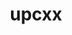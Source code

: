 ---
title: "upcxx"
layout: cache
categories: [package, develop-2023-11-26]
meta: {"versions": ["2023.3.0"], "compilers": ["gcc@=11.4.0", "gcc@=9.4.0", "oneapi@=2023.2.0"], "oss": ["ubuntu20.04"], "platforms": ["linux"], "targets": ["neoverse_v1", "ppc64le", "x86_64_v3"], "stacks": ["e4s", "e4s-neoverse_v1", "e4s-oneapi", "e4s-power", "e4s-rocm-external", "root"], "num_specs": 8, "num_specs_by_stack": {"root": 8, "e4s-neoverse_v1": 1, "e4s-power": 1, "e4s": 3, "e4s-rocm-external": 2, "e4s-oneapi": 1}}
spec_details: [{"hash": "4brtnrih54c5vskg7mwucadvpbibeivz", "compiler": "gcc@=11.4.0", "versions": ["2023.3.0"], "os": "ubuntu20.04", "platform": "linux", "target": "neoverse_v1", "variants": ["build_system=generic", "cross=none", "~cuda", "~gasnet", "~level_zero", "+mpi", "~rocm"], "stacks": ["root", "e4s-neoverse_v1"], "size": "-", "tarball": "https://binaries.spack.io/develop-2023-11-26/build_cache/linux-ubuntu20.04-neoverse_v1/gcc-11.4.0/upcxx-2023.3.0/linux-ubuntu20.04-neoverse_v1-gcc-11.4.0-upcxx-2023.3.0-4brtnrih54c5vskg7mwucadvpbibeivz.spack"}, {"hash": "e7ezntw3v6axrnirf4qpxlxirjtjelac", "compiler": "gcc@=9.4.0", "versions": ["2023.3.0"], "os": "ubuntu20.04", "platform": "linux", "target": "ppc64le", "variants": ["build_system=generic", "cross=none", "~cuda", "~gasnet", "~level_zero", "+mpi", "~rocm"], "stacks": ["root", "e4s-power"], "size": "-", "tarball": "https://binaries.spack.io/develop-2023-11-26/build_cache/linux-ubuntu20.04-ppc64le/gcc-9.4.0/upcxx-2023.3.0/linux-ubuntu20.04-ppc64le-gcc-9.4.0-upcxx-2023.3.0-e7ezntw3v6axrnirf4qpxlxirjtjelac.spack"}, {"hash": "r2fkuavoefytccyc4p5fffanrhever5v", "compiler": "gcc@=11.4.0", "versions": ["2023.3.0"], "os": "ubuntu20.04", "platform": "linux", "target": "x86_64_v3", "variants": ["build_system=generic", "cross=none", "~cuda", "~gasnet", "~level_zero", "+mpi", "~rocm"], "stacks": ["e4s", "root"], "size": "-", "tarball": "https://binaries.spack.io/develop-2023-11-26/build_cache/linux-ubuntu20.04-x86_64_v3/gcc-11.4.0/upcxx-2023.3.0/linux-ubuntu20.04-x86_64_v3-gcc-11.4.0-upcxx-2023.3.0-r2fkuavoefytccyc4p5fffanrhever5v.spack"}, {"hash": "fx4hsipkuxcsydmq4j6u5zjs6fh6otsj", "compiler": "gcc@=11.4.0", "versions": ["2023.3.0"], "os": "ubuntu20.04", "platform": "linux", "target": "x86_64_v3", "variants": ["amdgpu_target=gfx90a", "build_system=generic", "cross=none", "~cuda", "~gasnet", "~level_zero", "+mpi", "+rocm"], "stacks": ["root", "e4s-rocm-external"], "size": "-", "tarball": "https://binaries.spack.io/develop-2023-11-26/build_cache/linux-ubuntu20.04-x86_64_v3/gcc-11.4.0/upcxx-2023.3.0/linux-ubuntu20.04-x86_64_v3-gcc-11.4.0-upcxx-2023.3.0-fx4hsipkuxcsydmq4j6u5zjs6fh6otsj.spack"}, {"hash": "hp2z4ywtgqkbisqe6hacj2hvrs7w257z", "compiler": "gcc@=11.4.0", "versions": ["2023.3.0"], "os": "ubuntu20.04", "platform": "linux", "target": "x86_64_v3", "variants": ["amdgpu_target=gfx908", "build_system=generic", "cross=none", "~cuda", "~gasnet", "~level_zero", "+mpi", "+rocm"], "stacks": ["root", "e4s-rocm-external"], "size": "-", "tarball": "https://binaries.spack.io/develop-2023-11-26/build_cache/linux-ubuntu20.04-x86_64_v3/gcc-11.4.0/upcxx-2023.3.0/linux-ubuntu20.04-x86_64_v3-gcc-11.4.0-upcxx-2023.3.0-hp2z4ywtgqkbisqe6hacj2hvrs7w257z.spack"}, {"hash": "rcugllnpxkudpyqybmygf3psxm4pnxbb", "compiler": "gcc@=11.4.0", "versions": ["2023.3.0"], "os": "ubuntu20.04", "platform": "linux", "target": "x86_64_v3", "variants": ["amdgpu_target=gfx90a", "build_system=generic", "cross=none", "~cuda", "~gasnet", "~level_zero", "+mpi", "+rocm"], "stacks": ["e4s", "root"], "size": "-", "tarball": "https://binaries.spack.io/develop-2023-11-26/build_cache/linux-ubuntu20.04-x86_64_v3/gcc-11.4.0/upcxx-2023.3.0/linux-ubuntu20.04-x86_64_v3-gcc-11.4.0-upcxx-2023.3.0-rcugllnpxkudpyqybmygf3psxm4pnxbb.spack"}, {"hash": "rqkityi5rk6kaxfln3pnm3hfpggdpxr3", "compiler": "gcc@=11.4.0", "versions": ["2023.3.0"], "os": "ubuntu20.04", "platform": "linux", "target": "x86_64_v3", "variants": ["amdgpu_target=gfx908", "build_system=generic", "cross=none", "~cuda", "~gasnet", "~level_zero", "+mpi", "+rocm"], "stacks": ["e4s", "root"], "size": "-", "tarball": "https://binaries.spack.io/develop-2023-11-26/build_cache/linux-ubuntu20.04-x86_64_v3/gcc-11.4.0/upcxx-2023.3.0/linux-ubuntu20.04-x86_64_v3-gcc-11.4.0-upcxx-2023.3.0-rqkityi5rk6kaxfln3pnm3hfpggdpxr3.spack"}, {"hash": "5g6nz4e2o57p3auyci6gjsxffx6qfvjp", "compiler": "oneapi@=2023.2.0", "versions": ["2023.3.0"], "os": "ubuntu20.04", "platform": "linux", "target": "x86_64_v3", "variants": ["build_system=generic", "cross=none", "~cuda", "~gasnet", "+level_zero", "+mpi", "~rocm"], "stacks": ["root", "e4s-oneapi"], "size": "-", "tarball": "https://binaries.spack.io/develop-2023-11-26/build_cache/linux-ubuntu20.04-x86_64_v3/oneapi-2023.2.0/upcxx-2023.3.0/linux-ubuntu20.04-x86_64_v3-oneapi-2023.2.0-upcxx-2023.3.0-5g6nz4e2o57p3auyci6gjsxffx6qfvjp.spack"}]
---